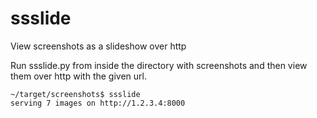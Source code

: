 # ssslide
View screenshots as a slideshow over http

Run ssslide.py from inside the directory with screenshots and then view them over http with the given url. 

```
~/target/screenshots$ ssslide
serving 7 images on http://1.2.3.4:8000
```
